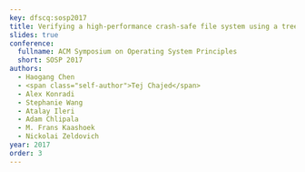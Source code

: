 ```yaml
---
key: dfscq:sosp2017
title: Verifying a high-performance crash-safe file system using a tree specification
slides: true
conference:
  fullname: ACM Symposium on Operating System Principles
  short: SOSP 2017
authors:
  - Haogang Chen
  - <span class="self-author">Tej Chajed</span>
  - Alex Konradi
  - Stephanie Wang
  - Atalay Ileri
  - Adam Chlipala
  - M. Frans Kaashoek
  - Nickolai Zeldovich
year: 2017
order: 3
---
```

